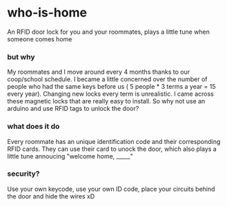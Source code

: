 # who-is-home
An RFID door lock for you and your roommates, plays a little tune when someone comes home

### but why
My roommates and I move around every 4 months thanks to our coop/school schedule. I became a little concerned over the number of people who had the same keys before us ( 5 people * 3 terms a year = 15 every year). Changing new locks every term is unrealistic. I came across these magnetic locks that are really easy to install. So why not use an arduino and use RFID tags to unlock the door?

### what does it do
Every roommate has an unique identification code and their corresponding RFID cards. They can use their card to unock the door, which also plays a little tune annoucing "welcome home, _____"

### security?
Use your own keycode, use your own ID code, place your circuits behind the door and hide the wires xD
